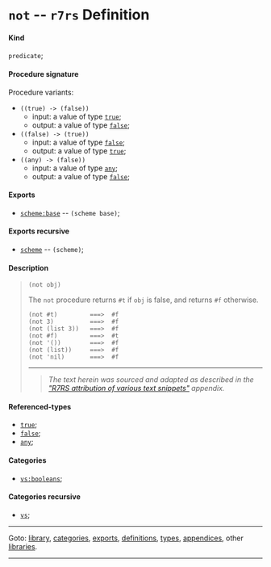 

<a id='definition__r7rs__not'></a>

# `not` -- `r7rs` Definition


<a id='definition__r7rs__not__kind'></a>

#### Kind

`predicate`;


<a id='definition__r7rs__not__procedure-signature'></a>

#### Procedure signature

Procedure variants:
 * `((true) -> (false))`
   * input: a value of type [`true`](../../r7rs/types/true.md#type__r7rs__true);
   * output: a value of type [`false`](../../r7rs/types/false.md#type__r7rs__false);
 * `((false) -> (true))`
   * input: a value of type [`false`](../../r7rs/types/false.md#type__r7rs__false);
   * output: a value of type [`true`](../../r7rs/types/true.md#type__r7rs__true);
 * `((any) -> (false))`
   * input: a value of type [`any`](../../r7rs/types/any.md#type__r7rs__any);
   * output: a value of type [`false`](../../r7rs/types/false.md#type__r7rs__false);


<a id='definition__r7rs__not__exports'></a>

#### Exports

 * [`scheme:base`](../../r7rs/exports/scheme_3a_base.md#export__r7rs__scheme_3a_base) -- `(scheme base)`;


<a id='definition__r7rs__not__exports-recursive'></a>

#### Exports recursive

 * [`scheme`](../../r7rs/exports/scheme.md#export__r7rs__scheme) -- `(scheme)`;


<a id='definition__r7rs__not__description'></a>

#### Description

> ````
> (not obj)
> ````
> 
> 
> The `not` procedure returns `#t` if `obj` is false, and returns
> `#f` otherwise.
> 
> ````
> (not #t)         ===>  #f
> (not 3)          ===>  #f
> (not (list 3))   ===>  #f
> (not #f)         ===>  #t
> (not '())        ===>  #f
> (not (list))     ===>  #f
> (not 'nil)       ===>  #f
> ````
> 
> 
> ----
> > *The text herein was sourced and adapted as described in the ["R7RS attribution of various text snippets"](../../r7rs/appendices/attribution.md#appendix__r7rs__attribution) appendix.*


<a id='definition__r7rs__not__referenced-types'></a>

#### Referenced-types

 * [`true`](../../r7rs/types/true.md#type__r7rs__true);
 * [`false`](../../r7rs/types/false.md#type__r7rs__false);
 * [`any`](../../r7rs/types/any.md#type__r7rs__any);


<a id='definition__r7rs__not__categories'></a>

#### Categories

 * [`vs:booleans`](../../vonuvoli/categories/vs_3a_booleans.md#category__vonuvoli__vs_3a_booleans);


<a id='definition__r7rs__not__categories-recursive'></a>

#### Categories recursive

 * [`vs`](../../vonuvoli/categories/vs.md#category__vonuvoli__vs);

----

Goto: [library](../../r7rs/_index.md#library__r7rs), [categories](../../r7rs/categories/_index.md#toc__r7rs__categories), [exports](../../r7rs/exports/_index.md#toc__r7rs__exports), [definitions](../../r7rs/definitions/_index.md#toc__r7rs__definitions), [types](../../r7rs/types/_index.md#toc__r7rs__types), [appendices](../../r7rs/appendices/_index.md#toc__r7rs__appendices), other [libraries](../../_libraries.md#toc__libraries).

----

